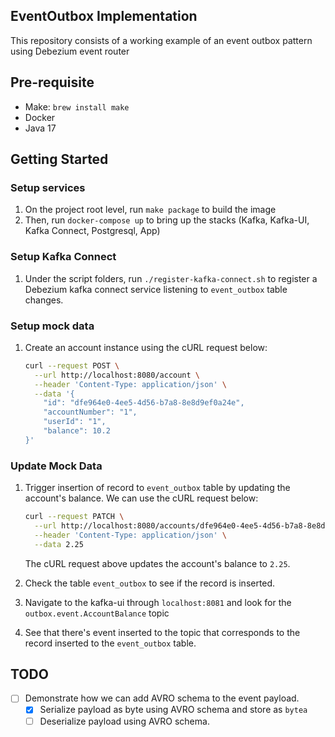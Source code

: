 ## EventOutbox Implementation

This repository consists of a working example of an event outbox pattern using Debezium event router

## Pre-requisite

- Make: `brew install make`
- Docker
- Java 17

## Getting Started

### Setup services

1. On the project root level, run `make package` to build the image
2. Then, run `docker-compose up` to bring up the stacks (Kafka, Kafka-UI, Kafka Connect, Postgresql, App)

### Setup Kafka Connect

1. Under the script folders, run `./register-kafka-connect.sh` to register a Debezium kafka connect service listening
   to `event_outbox` table changes.

### Setup mock data

1. Create an account instance using the cURL request below:

   ```bash
   curl --request POST \
     --url http://localhost:8080/account \
     --header 'Content-Type: application/json' \
     --data '{
       "id": "dfe964e0-4ee5-4d56-b7a8-8e8d9ef0a24e",
       "accountNumber": "1",
       "userId": "1",
       "balance": 10.2
   }'
   ```

### Update Mock Data

1. Trigger insertion of record to `event_outbox` table by updating the account's balance. We can use the cURL request
   below:

    ```bash
    curl --request PATCH \
      --url http://localhost:8080/accounts/dfe964e0-4ee5-4d56-b7a8-8e8d9ef0a24e/balance \
      --header 'Content-Type: application/json' \
      --data 2.25
    ```

   The cURL request above updates the account's balance to `2.25`.

2. Check the table `event_outbox` to see if the record is inserted.
3. Navigate to the kafka-ui through `localhost:8081` and look for the `outbox.event.AccountBalance` topic
4. See that there's event inserted to the topic that corresponds to the record inserted to the `event_outbox` table.

## TODO

- [ ] Demonstrate how we can add AVRO schema to the event payload.
    - [x] Serialize payload as byte using AVRO schema and store as `bytea`
    - [ ] Deserialize payload using AVRO schema.